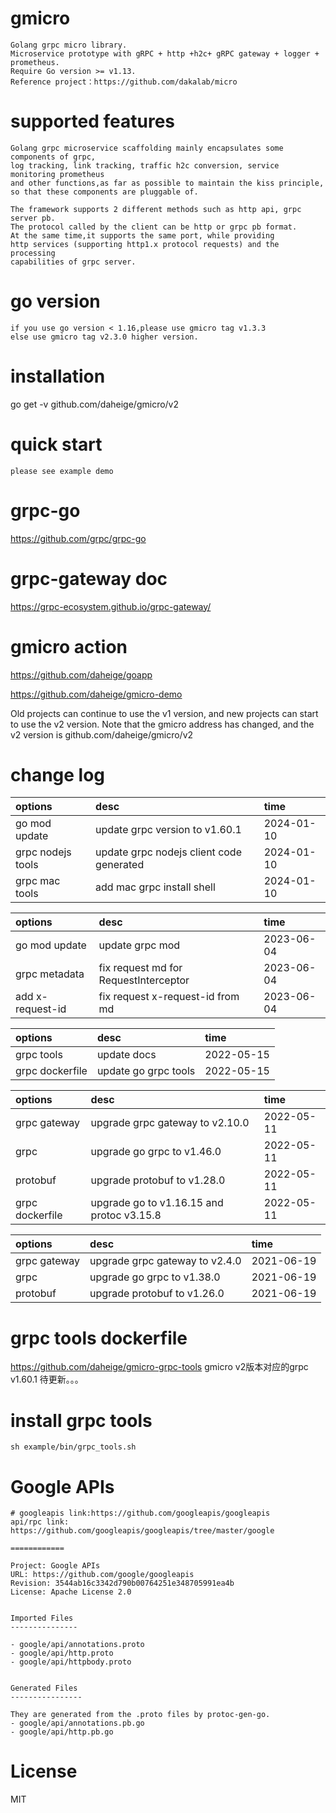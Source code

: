 # gmicro
  
    Golang grpc micro library.
    Microservice prototype with gRPC + http +h2c+ gRPC gateway + logger + prometheus.
    Require Go version >= v1.13.
    Reference project：https://github.com/dakalab/micro

# supported features

    Golang grpc microservice scaffolding mainly encapsulates some components of grpc,
    log tracking, link tracking, traffic h2c conversion, service monitoring prometheus
    and other functions,as far as possible to maintain the kiss principle, 
    so that these components are pluggable of.

    The framework supports 2 different methods such as http api, grpc server pb. 
    The protocol called by the client can be http or grpc pb format. 
    At the same time,it supports the same port, while providing 
    http services (supporting http1.x protocol requests) and the processing 
    capabilities of grpc server.

# go version
    if you use go version < 1.16,please use gmicro tag v1.3.3
    else use gmicro tag v2.3.0 higher version.

# installation
  
  go get -v github.com/daheige/gmicro/v2
  
# quick start
    
    please see example demo

# grpc-go
    
https://github.com/grpc/grpc-go

# grpc-gateway doc

https://grpc-ecosystem.github.io/grpc-gateway/

# gmicro action

https://github.com/daheige/goapp

https://github.com/daheige/gmicro-demo

Old projects can continue to use the v1 version, and new projects can start to use the v2 version.
Note that the gmicro address has changed, and the v2 version is github.com/daheige/gmicro/v2

# change log

| options           | desc                                     | time       |
|:------------------|:-----------------------------------------|:-----------|
| go mod update     | update grpc version to v1.60.1           | 2024-01-10 |
| grpc nodejs tools | update grpc nodejs client code generated | 2024-01-10 |
| grpc mac tools    | add mac grpc install shell               | 2024-01-10 |

| options          | desc                                  | time       |
|:-----------------|:--------------------------------------|:-----------|
| go mod update    | update grpc mod                       | 2023-06-04 |
| grpc metadata    | fix request md for RequestInterceptor | 2023-06-04 |
| add x-request-id | fix request x-request-id from md      | 2023-06-04 |

| options         | desc                 | time       |
|:----------------|:---------------------|:-----------|
| grpc tools      | update docs          | 2022-05-15 |
| grpc dockerfile | update go grpc tools | 2022-05-15 |

| options         | desc                                      | time       |
|:----------------|:------------------------------------------|:-----------|
| grpc gateway    | upgrade grpc gateway to v2.10.0           | 2022-05-11 |
| grpc            | upgrade go grpc to v1.46.0                | 2022-05-11 |
| protobuf        | upgrade protobuf to v1.28.0               | 2022-05-11 |
| grpc dockerfile | upgrade go to v1.16.15 and protoc v3.15.8 | 2022-05-11 |

| options  | desc                              | time       |
| :-----       |:----------------------------------|:-----------|
| grpc gateway | upgrade grpc gateway to v2.4.0 | 2021-06-19 |
| grpc         | upgrade go grpc to v1.38.0 | 2021-06-19 |
| protobuf     | upgrade protobuf to v1.26.0 | 2021-06-19 |

# grpc tools dockerfile
https://github.com/daheige/gmicro-grpc-tools
gmicro v2版本对应的grpc v1.60.1 待更新。。。

# install grpc tools
```shell
sh example/bin/grpc_tools.sh
```

# Google APIs

    # googleapis link:https://github.com/googleapis/googleapis
    api/rpc link: https://github.com/googleapis/googleapis/tree/master/google

    ============
    
    Project: Google APIs
    URL: https://github.com/google/googleapis
    Revision: 3544ab16c3342d790b00764251e348705991ea4b
    License: Apache License 2.0
    
    
    Imported Files
    ---------------
    
    - google/api/annotations.proto
    - google/api/http.proto
    - google/api/httpbody.proto
    
    
    Generated Files
    ----------------
    
    They are generated from the .proto files by protoc-gen-go.
    - google/api/annotations.pb.go
    - google/api/http.pb.go

# License

  MIT
